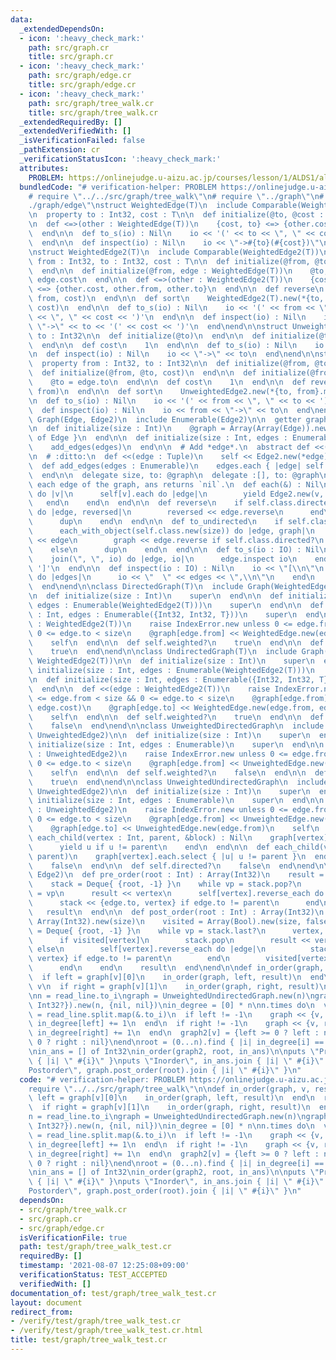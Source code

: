 ```yaml
---
data:
  _extendedDependsOn:
  - icon: ':heavy_check_mark:'
    path: src/graph.cr
    title: src/graph.cr
  - icon: ':heavy_check_mark:'
    path: src/graph/edge.cr
    title: src/graph/edge.cr
  - icon: ':heavy_check_mark:'
    path: src/graph/tree_walk.cr
    title: src/graph/tree_walk.cr
  _extendedRequiredBy: []
  _extendedVerifiedWith: []
  _isVerificationFailed: false
  _pathExtension: cr
  _verificationStatusIcon: ':heavy_check_mark:'
  attributes:
    PROBLEM: https://onlinejudge.u-aizu.ac.jp/courses/lesson/1/ALDS1/all/ALDS1_7_C
  bundledCode: "# verification-helper: PROBLEM https://onlinejudge.u-aizu.ac.jp/courses/lesson/1/ALDS1/all/ALDS1_7_C\n\
    # require \"../../src/graph/tree_walk\"\n# require \"../graph\"\n# require \"\
    ./graph/edge\"\nstruct WeightedEdge(T)\n  include Comparable(WeightedEdge(T))\n\
    \n  property to : Int32, cost : T\n\n  def initialize(@to, @cost : T)\n  end\n\
    \n  def <=>(other : WeightedEdge(T))\n    {cost, to} <=> {other.cost, other.to}\n\
    \  end\n\n  def to_s(io) : Nil\n    io << '(' << to << \", \" << cost << ')'\n\
    \  end\n\n  def inspect(io) : Nil\n    io << \"->#{to}(#{cost})\"\n  end\nend\n\
    \nstruct WeightedEdge2(T)\n  include Comparable(WeightedEdge2(T))\n\n  property\
    \ from : Int32, to : Int32, cost : T\n\n  def initialize(@from, @to, @cost : T)\n\
    \  end\n\n  def initialize(@from, edge : WeightedEdge(T))\n    @to, @cost = edge.to,\
    \ edge.cost\n  end\n\n  def <=>(other : WeightedEdge2(T))\n    {cost, from, to}\
    \ <=> {other.cost, other.from, other.to}\n  end\n\n  def reverse\n    WeightedEdge2(T).new(to,\
    \ from, cost)\n  end\n\n  def sort\n    WeightedEdge2(T).new(*{to, from}.minmax,\
    \ cost)\n  end\n\n  def to_s(io) : Nil\n    io << '(' << from << \", \" << to\
    \ << \", \" << cost << ')'\n  end\n\n  def inspect(io) : Nil\n    io << from <<\
    \ \"->\" << to << '(' << cost << ')'\n  end\nend\n\nstruct UnweightedEdge\n  property\
    \ to : Int32\n\n  def initialize(@to)\n  end\n\n  def initialize(@to, cost)\n\
    \  end\n\n  def cost\n    1\n  end\n\n  def to_s(io) : Nil\n    io << to\n  end\n\
    \n  def inspect(io) : Nil\n    io << \"->\" << to\n  end\nend\n\nstruct UnweightedEdge2\n\
    \  property from : Int32, to : Int32\n\n  def initialize(@from, @to)\n  end\n\n\
    \  def initialize(@from, @to, cost)\n  end\n\n  def initialize(@from, edge : UnweightedEdge)\n\
    \    @to = edge.to\n  end\n\n  def cost\n    1\n  end\n\n  def reverse\n    UnweightedEdge2.new(to,\
    \ from)\n  end\n\n  def sort\n    UnweightedEdge2.new(*{to, from}.minmax)\n  end\n\
    \n  def to_s(io) : Nil\n    io << '(' << from << \", \" << to << ')'\n  end\n\n\
    \  def inspect(io) : Nil\n    io << from << \"->\" << to\n  end\nend\n\nmodule\
    \ Graph(Edge, Edge2)\n  include Enumerable(Edge2)\n\n  getter graph : Array(Array(Edge))\n\
    \n  def initialize(size : Int)\n    @graph = Array(Array(Edge)).new(size) { []\
    \ of Edge }\n  end\n\n  def initialize(size : Int, edges : Enumerable)\n    initialize(size)\n\
    \    add_edges(edges)\n  end\n\n  # Add *edge*.\n  abstract def <<(edge : Edge2)\n\
    \n  # :ditto:\n  def <<(edge : Tuple)\n    self << Edge2.new(*edge)\n  end\n\n\
    \  def add_edges(edges : Enumerable)\n    edges.each { |edge| self << edge }\n\
    \  end\n\n  delegate size, to: @graph\n  delegate :[], to: @graph\n\n  # Yields\
    \ each edge of the graph, ans returns `nil`.\n  def each(&) : Nil\n    (0...size).each\
    \ do |v|\n      self[v].each do |edge|\n        yield Edge2.new(v, edge)\n   \
    \   end\n    end\n  end\n\n  def reverse\n    if self.class.directed?\n      each_with_object(self.class.new(size))\
    \ do |edge, reversed|\n        reversed << edge.reverse\n      end\n    else\n\
    \      dup\n    end\n  end\n\n  def to_undirected\n    if self.class.directed?\n\
    \      each_with_object(self.class.new(size)) do |edge, graph|\n        graph\
    \ << edge\n        graph << edge.reverse if self.class.directed?\n      end\n\
    \    else\n      dup\n    end\n  end\n\n  def to_s(io : IO) : Nil\n    io << '['\n\
    \    join(\", \", io) do |edge, io|\n      edge.inspect io\n    end\n    io <<\
    \ ']'\n  end\n\n  def inspect(io : IO) : Nil\n    io << \"[\\n\"\n    graph.each\
    \ do |edges|\n      io << \"  \" << edges << \",\\n\"\n    end\n    io << ']'\n\
    \  end\nend\n\nclass DirectedGraph(T)\n  include Graph(WeightedEdge(T), WeightedEdge2(T))\n\
    \n  def initialize(size : Int)\n    super\n  end\n\n  def initialize(size : Int,\
    \ edges : Enumerable(WeightedEdge2(T)))\n    super\n  end\n\n  def initialize(size\
    \ : Int, edges : Enumerable({Int32, Int32, T}))\n    super\n  end\n\n  def <<(edge\
    \ : WeightedEdge2(T))\n    raise IndexError.new unless 0 <= edge.from < size &&\
    \ 0 <= edge.to < size\n    @graph[edge.from] << WeightedEdge.new(edge.to, edge.cost)\n\
    \    self\n  end\n\n  def self.weighted?\n    true\n  end\n\n  def self.directed?\n\
    \    true\n  end\nend\n\nclass UndirectedGraph(T)\n  include Graph(WeightedEdge(T),\
    \ WeightedEdge2(T))\n\n  def initialize(size : Int)\n    super\n  end\n\n  def\
    \ initialize(size : Int, edges : Enumerable(WeightedEdge2(T)))\n    super\n  end\n\
    \n  def initialize(size : Int, edges : Enumerable({Int32, Int32, T}))\n    super\n\
    \  end\n\n  def <<(edge : WeightedEdge2(T))\n    raise IndexError.new unless 0\
    \ <= edge.from < size && 0 <= edge.to < size\n    @graph[edge.from] << WeightedEdge.new(edge.to,\
    \ edge.cost)\n    @graph[edge.to] << WeightedEdge.new(edge.from, edge.cost)\n\
    \    self\n  end\n\n  def self.weighted?\n    true\n  end\n\n  def self.directed?\n\
    \    false\n  end\nend\n\nclass UnweightedDirectedGraph\n  include Graph(UnweightedEdge,\
    \ UnweightedEdge2)\n\n  def initialize(size : Int)\n    super\n  end\n\n  def\
    \ initialize(size : Int, edges : Enumerable)\n    super\n  end\n\n  def <<(edge\
    \ : UnweightedEdge2)\n    raise IndexError.new unless 0 <= edge.from < size &&\
    \ 0 <= edge.to < size\n    @graph[edge.from] << UnweightedEdge.new(edge.to)\n\
    \    self\n  end\n\n  def self.weighted?\n    false\n  end\n\n  def self.directed?\n\
    \    true\n  end\nend\n\nclass UnweightedUndirectedGraph\n  include Graph(UnweightedEdge,\
    \ UnweightedEdge2)\n\n  def initialize(size : Int)\n    super\n  end\n\n  def\
    \ initialize(size : Int, edges : Enumerable)\n    super\n  end\n\n  def <<(edge\
    \ : UnweightedEdge2)\n    raise IndexError.new unless 0 <= edge.from < size &&\
    \ 0 <= edge.to < size\n    @graph[edge.from] << UnweightedEdge.new(edge.to)\n\
    \    @graph[edge.to] << UnweightedEdge.new(edge.from)\n    self\n  end\n\n  def\
    \ each_child(vertex : Int, parent, &block) : Nil\n    graph[vertex].each do |u|\n\
    \      yield u if u != parent\n    end\n  end\n\n  def each_child(vertex : Int,\
    \ parent)\n    graph[vertex].each.select { |u| u != parent }\n  end\n\n  def self.weighted?\n\
    \    false\n  end\n\n  def self.directed?\n    false\n  end\nend\n\nmodule Graph(Edge,\
    \ Edge2)\n  def pre_order(root : Int) : Array(Int32)\n    result = Array(Int32).new(size)\n\
    \    stack = Deque{ {root, -1} }\n    while vp = stack.pop?\n      vertex, parent\
    \ = vp\n      result << vertex\n      self[vertex].reverse_each do |edge|\n  \
    \      stack << {edge.to, vertex} if edge.to != parent\n      end\n    end\n \
    \   result\n  end\n\n  def post_order(root : Int) : Array(Int32)\n    result =\
    \ Array(Int32).new(size)\n    visited = Array(Bool).new(size, false)\n    stack\
    \ = Deque{ {root, -1} }\n    while vp = stack.last?\n      vertex, parent = vp\n\
    \      if visited[vertex]\n        stack.pop\n        result << vertex\n     \
    \ else\n        self[vertex].reverse_each do |edge|\n          stack << {edge.to,\
    \ vertex} if edge.to != parent\n        end\n        visited[vertex] = true\n\
    \      end\n    end\n    result\n  end\nend\n\ndef in_order(graph, v, result)\n\
    \  if left = graph[v][0]\n    in_order(graph, left, result)\n  end\n  result <<\
    \ v\n  if right = graph[v][1]\n    in_order(graph, right, result)\n  end\nend\n\
    \nn = read_line.to_i\ngraph = UnweightedUndirectedGraph.new(n)\ngraph2 = Array({Int32?,\
    \ Int32?}).new(n, {nil, nil})\nin_degree = [0] * n\nn.times do\n  v, left, right\
    \ = read_line.split.map(&.to_i)\n  if left != -1\n    graph << {v, left}\n   \
    \ in_degree[left] += 1\n  end\n  if right != -1\n    graph << {v, right}\n   \
    \ in_degree[right] += 1\n  end\n  graph2[v] = {left >= 0 ? left : nil, right >=\
    \ 0 ? right : nil}\nend\nroot = (0...n).find { |i| in_degree[i] == 0 }.not_nil!\n\
    \nin_ans = [] of Int32\nin_order(graph2, root, in_ans)\n\nputs \"Preorder\", graph.pre_order(root).join\
    \ { |i| \" #{i}\" }\nputs \"Inorder\", in_ans.join { |i| \" #{i}\" }\nputs \"\
    Postorder\", graph.post_order(root).join { |i| \" #{i}\" }\n"
  code: "# verification-helper: PROBLEM https://onlinejudge.u-aizu.ac.jp/courses/lesson/1/ALDS1/all/ALDS1_7_C\n\
    require \"../../src/graph/tree_walk\"\n\ndef in_order(graph, v, result)\n  if\
    \ left = graph[v][0]\n    in_order(graph, left, result)\n  end\n  result << v\n\
    \  if right = graph[v][1]\n    in_order(graph, right, result)\n  end\nend\n\n\
    n = read_line.to_i\ngraph = UnweightedUndirectedGraph.new(n)\ngraph2 = Array({Int32?,\
    \ Int32?}).new(n, {nil, nil})\nin_degree = [0] * n\nn.times do\n  v, left, right\
    \ = read_line.split.map(&.to_i)\n  if left != -1\n    graph << {v, left}\n   \
    \ in_degree[left] += 1\n  end\n  if right != -1\n    graph << {v, right}\n   \
    \ in_degree[right] += 1\n  end\n  graph2[v] = {left >= 0 ? left : nil, right >=\
    \ 0 ? right : nil}\nend\nroot = (0...n).find { |i| in_degree[i] == 0 }.not_nil!\n\
    \nin_ans = [] of Int32\nin_order(graph2, root, in_ans)\n\nputs \"Preorder\", graph.pre_order(root).join\
    \ { |i| \" #{i}\" }\nputs \"Inorder\", in_ans.join { |i| \" #{i}\" }\nputs \"\
    Postorder\", graph.post_order(root).join { |i| \" #{i}\" }\n"
  dependsOn:
  - src/graph/tree_walk.cr
  - src/graph.cr
  - src/graph/edge.cr
  isVerificationFile: true
  path: test/graph/tree_walk_test.cr
  requiredBy: []
  timestamp: '2021-08-07 12:25:08+09:00'
  verificationStatus: TEST_ACCEPTED
  verifiedWith: []
documentation_of: test/graph/tree_walk_test.cr
layout: document
redirect_from:
- /verify/test/graph/tree_walk_test.cr
- /verify/test/graph/tree_walk_test.cr.html
title: test/graph/tree_walk_test.cr
---
```

